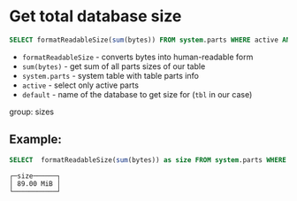 # Get total database size

```sql
SELECT formatReadableSize(sum(bytes)) FROM system.parts WHERE active AND database = 'default';
```

- `formatReadableSize` - converts bytes into human-readable form
- `sum(bytes)` - get sum of all parts sizes of our table
- `system.parts` - system table with table parts info
- `active` - select only active parts
- `default` - name of the database to get size for (`tbl` in our case)

group: sizes

## Example: 
```sql
SELECT  formatReadableSize(sum(bytes)) as size FROM system.parts WHERE active AND table = 'tbl';
```
```
┌─size──────┐
│ 89.00 MiB │
└───────────┘

```

